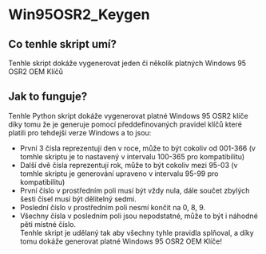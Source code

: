 # Win95OSR2_Keygen
## Co tenhle skript umí?
Tenhle skript dokáže vygenerovat jeden či několik platných Windows 95 OSR2 OEM Klíčů  
## Jak to funguje?  
Tenhle Python skript dokáže vygenerovat platné Windows 95 OSR2 klíče díky tomu že je generuje pomocí předdefinovaných pravidel klíčů které platili pro tehdejší verze Windows a to jsou:  
- První 3 čísla reprezentují den v roce, může to být cokoliv od 001-366 (v tomhle skriptu je to nastavený v intervalu 100-365 pro kompatibilitu)
- Další dvě čísla reprezentují rok, může to být cokoliv mezi 95-03 (v tomhle skriptu je generování upraveno v intervalu 95-99 pro kompatibilitu)
- První číslo v prostředním poli musí být vždy nula, dále součet zbylých šesti čísel musí být dělitelný sedmi.
- Poslední číslo v prostředním poli nesmí končit na 0, 8, 9.
- Všechny čísla v posledním poli jsou nepodstatné, může to být i náhodné pěti místné číslo.  
Tenhle skript je udělaný tak aby všechny tyhle pravidla splňoval, a díky tomu dokáže generovat platné Windows 95 OSR2 OEM Klíče!  

